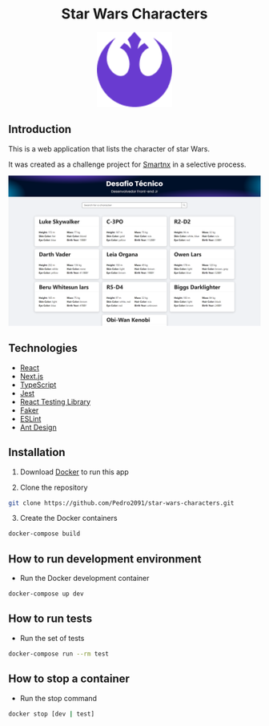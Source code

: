 <h1 align="center">Star Wars Characters</h1>

<p align="center">
    <img width="150" src="./public/logo.png">
</p>

## Introduction

This is a web application that lists the character of star Wars.

It was created as a challenge project for [Smartnx](https://www.smartnx.com/) in a selective process.

![Demo Image](./public/demo.png)


## Technologies

- [React](https://reactjs.org/)
- [Next.js](https://nextjs.org/)
- [TypeScript](https://www.typescriptlang.org/)
- [Jest](https://jestjs.io/)
- [React Testing Library](https://testing-library.com/docs/react-testing-library/intro/)
- [Faker](https://fakerjs.dev/)
- [ESLint](https://eslint.org/)
- [Ant Design](https://ant.design/)


## Installation

1. Download [Docker](https://www.docker.com/products/docker-desktop/) to run this app

2. Clone the repository
```bash
git clone https://github.com/Pedro2091/star-wars-characters.git
```
3. Create the Docker containers
```bash
docker-compose build 
```

## How to run development environment 

- Run the Docker development container
```bash
docker-compose up dev
```

## How to run tests 

- Run the set of tests
```bash
docker-compose run --rm test
```

## How to stop a container

- Run the stop command
```bash
docker stop [dev | test]
```
